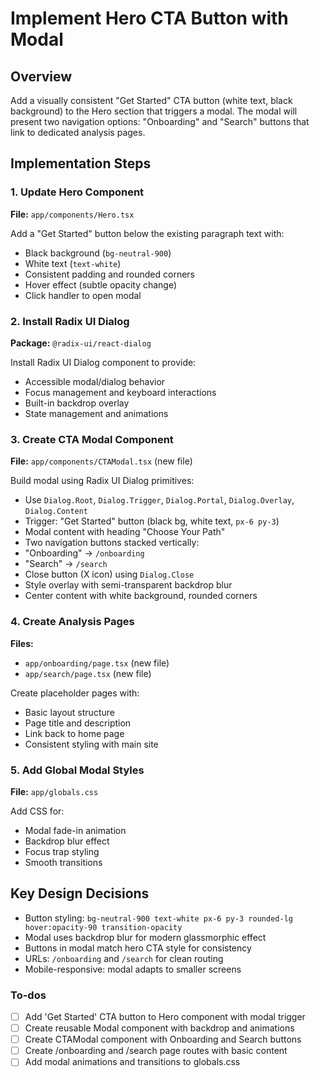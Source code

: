 <!-- 418498ea-31a4-49ac-843a-0f7bdec98ae6 35e218dd-5d87-4361-9517-f0cb75df89b6 -->
# Implement Hero CTA Button with Modal

## Overview

Add a visually consistent "Get Started" CTA button (white text, black background) to the Hero section that triggers a modal. The modal will present two navigation options: "Onboarding" and "Search" buttons that link to dedicated analysis pages.

## Implementation Steps

### 1. Update Hero Component

**File:** `app/components/Hero.tsx`

Add a "Get Started" button below the existing paragraph text with:

- Black background (`bg-neutral-900`)
- White text (`text-white`)
- Consistent padding and rounded corners
- Hover effect (subtle opacity change)
- Click handler to open modal

### 2. Install Radix UI Dialog

**Package:** `@radix-ui/react-dialog`

Install Radix UI Dialog component to provide:

- Accessible modal/dialog behavior
- Focus management and keyboard interactions
- Built-in backdrop overlay
- State management and animations

### 3. Create CTA Modal Component

**File:** `app/components/CTAModal.tsx` (new file)

Build modal using Radix UI Dialog primitives:

- Use `Dialog.Root`, `Dialog.Trigger`, `Dialog.Portal`, `Dialog.Overlay`, `Dialog.Content`
- Trigger: "Get Started" button (black bg, white text, `px-6 py-3`)
- Modal content with heading "Choose Your Path"
- Two navigation buttons stacked vertically:
- "Onboarding" → `/onboarding`
- "Search" → `/search`
- Close button (X icon) using `Dialog.Close`
- Style overlay with semi-transparent backdrop blur
- Center content with white background, rounded corners

### 4. Create Analysis Pages

**Files:**

- `app/onboarding/page.tsx` (new file)
- `app/search/page.tsx` (new file)

Create placeholder pages with:

- Basic layout structure
- Page title and description
- Link back to home page
- Consistent styling with main site

### 5. Add Global Modal Styles

**File:** `app/globals.css`

Add CSS for:

- Modal fade-in animation
- Backdrop blur effect
- Focus trap styling
- Smooth transitions

## Key Design Decisions

- Button styling: `bg-neutral-900 text-white px-6 py-3 rounded-lg hover:opacity-90 transition-opacity`
- Modal uses backdrop blur for modern glassmorphic effect
- Buttons in modal match hero CTA style for consistency
- URLs: `/onboarding` and `/search` for clean routing
- Mobile-responsive: modal adapts to smaller screens

### To-dos

- [ ] Add 'Get Started' CTA button to Hero component with modal trigger
- [ ] Create reusable Modal component with backdrop and animations
- [ ] Create CTAModal component with Onboarding and Search buttons
- [ ] Create /onboarding and /search page routes with basic content
- [ ] Add modal animations and transitions to globals.css